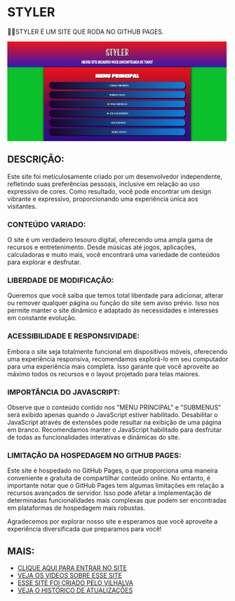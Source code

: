 # STYLER
👨‍⚖️STYLER É UM SITE QUE RODA NO GITHUB PAGES.

<img src="FOTO_2.4.png" align="center" width="500"> <br>

## DESCRIÇÃO:
Este site foi meticulosamente criado por um desenvolvedor independente, refletindo suas preferências pessoais, inclusive em relação ao uso expressivo de cores. Como resultado, você pode encontrar um design vibrante e expressivo, proporcionando uma experiência única aos visitantes.

### CONTEÚDO VARIADO:
O site é um verdadeiro tesouro digital, oferecendo uma ampla gama de recursos e entretenimento. Desde músicas até jogos, aplicações, calculadoras e muito mais, você encontrará uma variedade de conteúdos para explorar e desfrutar.

### LIBERDADE DE MODIFICAÇÃO:
Queremos que você saiba que temos total liberdade para adicionar, alterar ou remover qualquer página ou função do site sem aviso prévio. Isso nos permite manter o site dinâmico e adaptado às necessidades e interesses em constante evolução.

### ACESSIBILIDADE E RESPONSIVIDADE:
Embora o site seja totalmente funcional em dispositivos móveis, oferecendo uma experiência responsiva, recomendamos explorá-lo em seu computador para uma experiência mais completa. Isso garante que você aproveite ao máximo todos os recursos e o layout projetado para telas maiores.

### IMPORTÂNCIA DO JAVASCRIPT:
Observe que o conteúdo contido nos "MENU PRINCIPAL" e "SUBMENUS" será exibido apenas quando o JavaScript estiver habilitado. Desabilitar o JavaScript através de extensões pode resultar na exibição de uma página em branco. Recomendamos manter o JavaScript habilitado para desfrutar de todas as funcionalidades interativas e dinâmicas do site.

### LIMITAÇÃO DA HOSPEDAGEM NO GITHUB PAGES:
Este site é hospedado no GitHub Pages, o que proporciona uma maneira conveniente e gratuita de compartilhar conteúdo online. No entanto, é importante notar que o GitHub Pages tem algumas limitações em relação a recursos avançados de servidor. Isso pode afetar a implementação de determinadas funcionalidades mais complexas que podem ser encontradas em plataformas de hospedagem mais robustas.

Agradecemos por explorar nosso site e esperamos que você aproveite a experiência diversificada que preparamos para você!

## MAIS:
- [CLIQUE AQUI PARA ENTRAR NO SITE](https://vilhalva.github.io/STYLER/index.html)
- [VEJA OS VIDEOS SOBRE ESSE SITE](https://www.youtube.com/@vilhalva100/search?query=STYLER)
- [ESSE SITE FOI CRIADO PELO VILHALVA](https://github.com/VILHALVA)
- [VEJA O HISTÓRICO DE ATUALIZAÇÕES](./UPDATES.md)

